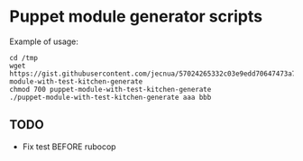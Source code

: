 # Puppet module generator scripts

Example of usage:

    cd /tmp
    wget https://gist.githubusercontent.com/jecnua/57024265332c03e9edd70647473a793e/raw/e3268554bb94802af90dd94c64f9d0a431118479/puppet-module-with-test-kitchen-generate
    chmod 700 puppet-module-with-test-kitchen-generate
    ./puppet-module-with-test-kitchen-generate aaa bbb

## TODO

- Fix test BEFORE rubocop

